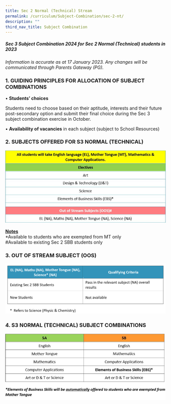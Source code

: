 ```yaml
---
title: Sec 2 Normal (Technical) Stream
permalink: /curriculum/Subject-Combination/sec-2-nt/
description: ""
third_nav_title: Subject Combination
---
```

##### Sec 3 Subject Combination 2024 for Sec 2 Normal (Technical) students in 2023

_Information is accurate as at 17 January 2023. Any changes will be communicated through Parents Gateway (PG)._

### 1\. GUIDING PRINCIPLES FOR ALLOCATION OF SUBJECT COMBINATIONS
  

• **Students’ choices** 

Students need to choose based on their aptitude, interests and their future post-secondary option and submit their final choice during the Sec 3 subject combination exercise in October.

• **Availability of vacancies** in each subject (subject to School Resources) 


### 2\. SUBJECTS OFFERED FOR S3 NORMAL (TECHNICAL)

![](/images/NTNo2_new.jpeg)

<strong><u>Notes</u></strong>     
*Available to students who are exempted from MT only       
#Available to existing Sec 2 SBB students only

### 3\. OUT OF STREAM SUBJECT (OOS)

![OOS for NT](/images/OOS%20for%20NT.png)

### 4\. S3 NORMAL (TECHNICAL) SUBJECT COMBINATIONS

![](/images/NTNo4_new.jpeg)